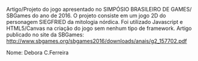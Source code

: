 Artigo/Projeto do jogo apresentado no SIMPÓSIO BRASILEIRO DE GAMES/ SBGames do ano de 2016.
O projeto consiste em um jogo 2D do personagem SIEGFRIED da mitologia nórdica.
Foi utilizado Javascript e HTML5/Canvas na criação do jogo sem nenhum tipo de framework.
Artigo publicado no site da SBGames: 
http://www.sbgames.org/sbgames2016/downloads/anais/g2_157702.pdf

Nome: Debora C.Ferreira
